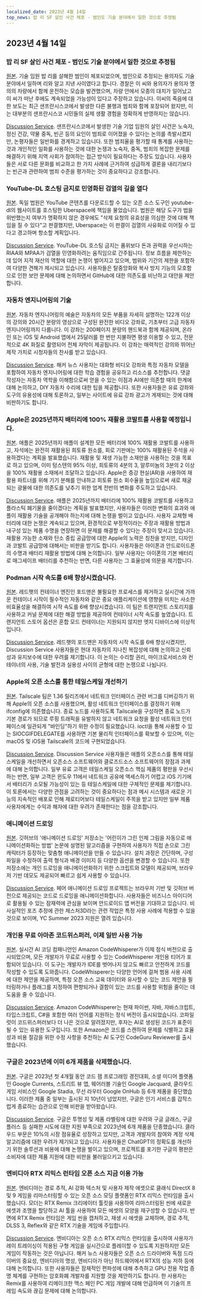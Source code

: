 ```yaml
---
localized_date: 2023년 4월 14일
top_news: 밥 리 SF 살인 사건 체포 - 범인도 기술 분야에서 일한 것으로 추정됨
---
```


## 2023년 4월 14일

### 밥 리 SF 살인 사건 체포 - 범인도 기술 분야에서 일한 것으로 추정됨

[원본](https://missionlocal.org/2023/04/bob-lee-killing-arrest-made-san-francisco/).
기술 임원 밥 리를 살해한 범인이 체포되었으며, 범인으로 추정되는 용의자도 기술 분야에서 일하며 리와 알고 지낸 사이였다고 합니다. 경찰은 이 씨와 용의자가 용의자 명의의 차량에서 함께 운전하는 모습을 발견했으며, 차량 안에서 모종의 대치가 일어났고 이 씨가 떠난 후에도 계속되었을 가능성이 있다고 주장하고 있습니다. 이씨의 죽음에 대한 보도는 최근 샌프란시스코에서 발생한 다른 불행과 범죄와 함께 포장되어 왔지만, 이는 대부분의 샌프란시스코 시민들의 실제 생활 경험을 정확하게 반영하지는 않습니다.

[Discussion Service](http://news.ycombinator.com/item?id=35555525).
샌프란시스코에서 발생한 기술 기업 임원의 살인 사건은 노숙자, 정신 건강, 약물 중독, 빈곤 등의 요인이 범죄로 이어졌을 수 있다는 논의를 촉발시켰지만, 논평자들은 일반화를 경계하고 있습니다. 또한 범죄율을 평가할 때 통계를 사용하는 것과 개인적인 일화를 사용하는 것에 대한 논쟁과 노숙자, 중독, 범죄의 복잡한 문제를 해결하기 위해 지역 사회가 참여하는 접근 방식이 필요하다는 주장도 있습니다. 사용자들은 서로 다른 문화를 비교하고 한 가지 사례에 근거하여 성급하게 결론을 내리기보다는 빈곤과 관련하여 범죄 수준을 평가하는 것이 중요하다고 강조합니다.

### YouTube-DL 호스팅 금지로 민영화된 검열의 길을 열다

[원본](https://torrentfreak.com/youtube-dl-hosting-ban-paves-the-way-to-privatized-censorship-230411/).
독일 법원은 YouTube 콘텐츠를 다운로드할 수 있는 오픈 소스 도구인 youtube-dl의 웹사이트를 호스팅한 Uberspace에 책임을 물었습니다. 법원은 해당 도구가 법을 위반했는지 여부가 명확하지 않은 경우에도 "삭제 요청의 유효성을 의심한 것에 대해 책임을 질 수 있다"고 판결했지만, Uberspace는 이 판결이 검열의 사유화로 이어질 수 있다고 경고하며 항소할 계획입니다.

[Discussion Service](http://news.ycombinator.com/item?id=35553337).
YouTube-DL 호스팅 금지는 품위보다 돈과 권력을 우선시하는 RIAA와 MPAA가 검열을 민영화하려는 움직임으로 간주됩니다. 정보 흐름을 제한하는 데 있어 지적 재산의 역할에 대한 논쟁이 벌어지고 있으며, 범위와 기간의 제한을 포함하여 다양한 견해가 제시되고 있습니다. 사용자들은 탈중앙화와 복사 방지 기능의 모호함으로 인한 보안 문제에 대해 논의하면서 GitHub에 대한 의존도를 비난하고 대안을 제안합니다.

### 자동차 엔지니어링의 기술

[원본](https://www.howacarworks.com/video-course).
자동차 엔지니어링의 예술은 자동차의 모든 부품을 자세히 설명하는 122개 이상의 강의와 20시간 분량의 영상으로 구성된 완전한 비디오 강좌로, 기초부터 고급 자동차 엔지니어링까지 다룹니다. 이 강좌는 200페이지 분량의 핸드북과 함께 제공되며, 온라인 또는 iOS 및 Android 앱에서 25달러를 한 번만 지불하면 평생 이용할 수 있고, 전문적으로 4K 화질로 촬영되어 전체 자막이 제공됩니다. 이 강좌는 매력적인 강의와 뛰어난 제작 가치로 시청자들의 찬사를 받고 있습니다.

[Discussion Service](http://news.ycombinator.com/item?id=35552393).
해커 뉴스 사용자는 대화형 비디오 강좌와 특정 자동차 모델을 포함하여 자동차 엔지니어링에 대한 학습 경험을 공유하고 리소스를 추천합니다. 댓글 작성자는 자동차 역학을 이해함으로써 얻을 수 있는 이점과 AI에만 의존할 때의 한계에 대해 논의하고, DIY 자동차 수리에 대한 팁을 제공합니다. 또한 사용자들은 유료 강좌와 도구의 유용성에 대해 토론하고, 일부는 사이트에 유료 강좌 광고가 게재되는 것에 대해 비판하기도 합니다.

### Apple은 2025년까지 배터리에 100% 재활용 코발트를 사용할 예정입니다.

[원본](https://www.apple.com/newsroom/2023/04/apple-will-use-100-percent-recycled-cobalt-in-batteries-by-2025/).
애플은 2025년까지 애플이 설계한 모든 배터리에 100% 재활용 코발트를 사용하고, 자석에는 완전히 재활용된 희토류 원소를, 회로 기판에는 100% 재활용된 주석을 사용하겠다는 계획을 발표했습니다. 재활용 및 재생 가능한 소재만을 사용하는 것을 목표로 하고 있으며, 이미 텅스텐의 95% 이상, 희토류의 4분의 3, 알루미늄의 3분의 2 이상을 100% 재활용 소재에서 조달하고 있습니다. Apple은 증강 현실(AR)을 사용하여 재활용 파트너를 위해 기기 분해를 안내하고 희토류 원소 회수율을 높임으로써 새로 채굴되는 광물에 대한 의존도를 낮추기 위한 업계 전반의 변화를 주도하고 있습니다.

[Discussion Service](http://news.ycombinator.com/item?id=35554270).
애플은 2025년까지 배터리에 100% 재활용 코발트를 사용하고 플라스틱 폐기물을 줄이겠다는 계획을 발표했지만, 사용자들은 이러한 변화의 효과와 애플이 재활용 기술을 공개해야 하는지에 대해 논쟁을 벌이고 있습니다. 사용자 교체형 배터리에 대한 논쟁은 계속되고 있으며, 환경적으로 부정적이라는 주장과 재활용 방법과 내구성 있는 제품 수명을 연장하면 이 문제를 해결할 수 있다는 주장이 맞서고 있습니다. 재활용 가능한 소재와 탄소 중립 공급망에 대한 Apple의 노력은 칭찬을 받지만, 디자인과 코발트 공급망에 대해서는 비판을 받기도 합니다. 사용자들은 아이폰과 안드로이드폰의 수명과 배터리 재활용 방법에 대해 논의합니다. 일부 사용자는 아이폰의 기본 배터리로 매그세이프 배터리를 추천하는 반면, 다른 사용자는 그 효율성에 의문을 제기합니다.

### Podman 시작 속도를 6배 향상시켰습니다.

[원본](https://www.redhat.com/sysadmin/speed-containers-podman-raspberry-pi).
레드햇의 컨테이너 엔진인 포드맨은 불필요한 프로세스를 제거하고 실시간에 가까운 컨테이너 시작이 필수적인 자동차와 같은 중요 애플리케이션에 영향을 미치는 사소한 비효율성을 해결하여 시작 속도를 6배 향상시켰습니다. 이 팀은 트랜지언트 스토리지를 사용하고 커널 문제에 대한 해결 방법을 제공하여 컨테이너 시작 속도를 높였습니다. 트랜지언트 스토어 옵션은 혼합 모드 컨테이너는 지원되지 않지만 엣지 디바이스에 이상적입니다.

[Discussion Service](http://news.ycombinator.com/item?id=35551830).
레드햇의 포드맨은 자동차의 시작 속도를 6배 향상시켰지만, Discussion Service 사용자들은 현대 자동차의 지나친 복잡성에 대해 논의하고 신뢰성과 유지보수에 대한 우려를 제기합니다. 이 논의는 수리할 권리, 마이크로서비스와 컨테이너의 사용, 기술 발전과 실용성 사이의 균형에 대한 논쟁으로 나뉩니다.

### Apple의 오픈 소스를 통한 테일스케일 개선하기

[원본](https://tailscale.dev/blog/darwin-spelunking).
Tailscale 팀은 1.36 릴리즈에서 네트워크 인터페이스 관련 버그를 디버깅하기 위해 Apple의 오픈 소스를 사용했으며, 활성 네트워크 인터페이스를 결정하기 위해 ifconfig에 의존했습니다. 종료 노드를 사용하도록 Tailscale을 구성하면 종료 노드가 기본 경로가 되므로 루핑 트래픽을 유발하지 않고 네트워크 요청을 활성 네트워크 인터페이스에 일관되게 "바인딩"하기 위한 수정이 필요했습니다. ioctl을 통해 사용할 수 있는 SIOCGIFDELEGATE를 사용하면 기본 물리적 인터페이스를 확보할 수 있으며, 이는 macOS 및 iOS용 Tailscale의 코드에 구현되었습니다.

[Discussion Service](http://news.ycombinator.com/item?id=35559124).
Discussion Service 사용자들은 애플의 오픈소스를 통해 테일스케일을 개선하면서 오픈소스 소프트웨어와 클로즈드소스 소프트웨어의 장점과 과제에 대해 논의합니다. 일부 유료 고객은 테일스케일 오픈소스 핵심 제품의 평판을 우선시하는 반면, 일부 고객은 윈도우 11에서 네트워크 공유에 액세스하기 어렵고 iOS 기기에서 배터리가 소모될 가능성이 있는 등 테일스케일에 대한 구체적인 문제를 제기합니다. 이 토론에서는 다양한 관점을 고려하는 것이 중요하다는 점과 메시 시스템과 새로운 기능의 지속적인 배포로 인해 제로티어보다 테일스케일이 주목을 받고 있지만 일부 제품 사용자에게는 수익과 해자에 대한 우려가 존재한다는 점을 강조합니다.

### 애니메이션 드로잉

[원본](https://fairanimateddrawings.com/site/home).
깃허브의 '애니메이션 드로잉' 저장소는 '어린이가 그린 인체 그림을 자동으로 애니메이션화하는 방법' 논문에 설명된 알고리즘을 구현하여 사용자가 직접 손으로 그린 캐릭터가 등장하는 맞춤형 애니메이션을 만들 수 있습니다. 설치 과정은 간단하며, 구성 파일을 수정하여 출력 형식과 배경 이미지 등 다양한 옵션을 변경할 수 있습니다. 또한 저장소에는 개인 드로잉을 애니메이션화하기 위한 스크립트와 모델이 제공되며, 브라우저 기반 데모도 제공되어 빠르고 쉽게 사용할 수 있습니다.

[Discussion Service](http://news.ycombinator.com/item?id=35561203).
페어 애니메이션 드로잉 프로젝트는 브라우저 기반 및 깃허브 버전으로 제공되는 코드로 드로잉을 애니메이션화합니다. 사용자들은 비즈니스 아이디어로 활용될 수 있는 잠재력에 관심을 보이며 안드로이드 앱 버전을 기대하고 있습니다. 비사실적인 포즈 추정에 관한 제스처3D라는 관련 작업은 특정 사용 사례에 적용할 수 있을 것으로 보이며, YC Summer 2023 지원은 열려 있습니다.

### 개인용 무료 아마존 코드위스퍼러, 이제 일반 사용 가능

[원본](https://aws.amazon.com/blogs/aws/amazon-codewhisperer-free-for-individual-use-is-now-generally-available/).
실시간 AI 코딩 컴패니언인 Amazon CodeWhisperer가 이제 정식 버전으로 출시되었으며, 모든 개발자가 무료로 사용할 수 있는 CodeWhisperer 개인용 티어가 포함되어 있습니다. 이 도구는 개발자가 IDE를 벗어나지 않고도 빠르고 안전하게 코드를 작성할 수 있도록 도와줍니다. CodeWhisperer는 다양한 언어에 걸쳐 범용 사용 사례에 대한 제안을 제공하며, 특정 오픈 소스 교육 데이터와 유사할 수 있는 코드 제안을 필터링하거나 플래그를 지정하여 편향되거나 결함이 있는 코드를 사용할 위험을 줄이는 데 도움을 줄 수 있습니다.

[Discussion Service](http://news.ycombinator.com/item?id=35554460).
Amazon CodeWhisperer는 현재 파이썬, 자바, 자바스크립트, 타입스크립트, C#을 포함한 여러 언어를 지원하는 정식 버전이 출시되었습니다. 코파일럿이 코드위스퍼러보다 더 나은 것으로 알려졌지만, 후자는 AI로 생성된 코드가 표준이 될 수 있는 유용한 도구입니다. 또한 Amazon은 코드를 스캔하여 문제를 식별하고 효율성과 비용 절감을 위한 수정 사항을 추천하는 AI 도구인 CodeGuru Reviewer를 출시했습니다.

### 구글은 2023년에 이미 6개 제품을 삭제했습니다.

[원본](https://toolhub.tech/blog/Google-2023-Shutdown-Spree-6-Products-Pulled-in-Just-4-Months/).
구글은 2023년 첫 4개월 동안 코드 잼 프로그래밍 경진대회, 소셜 미디어 플랫폼인 Google Currents, 스트리트 뷰 앱, 웨어러블 기술인 Google Jacquard, 클라우드 게임 서비스인 Google Stadia, 무선 라우터 Google OnHub 등 6개 제품을 중단했습니다. 이러한 제품 중 일부는 출시된 지 10년이 넘었지만, 구글은 인기 서비스를 갑작스럽게 종료하는 습관으로 인해 비판을 받아왔습니다.

[Discussion Service](http://news.ycombinator.com/item?id=35553421).
구글은 투명성 및 제품 라벨링에 대한 우려와 구글 글래스, 구글 플러스 등 실패한 시도에 대한 지원 부족으로 2023년에 6개 제품을 단종했습니다. 클라우드 부문은 10%의 시장 점유율로 성장하고 있지만, 고객과 개발자의 참여와 계정 삭제 알고리즘에 대한 우려가 제기되고 있습니다. 사용자들은 ChatGPT의 정확도를 개선하기 위한 솔루션과 비용에 대해 논쟁을 벌이고 있으며, 프로젝트를 포기한 구글의 평판은 소비자에 대한 제품 지원에 대한 비판을 불러일으키고 있습니다.

### 엔비디아 RTX 리믹스 런타임 오픈 소스 지금 이용 가능

[원본](https://www.nvidia.com/en-us/geforce/news/rtx-remix-runtime-open-source-download/).
엔비디아는 경로 추적, AI 강화 텍스처 및 사용자 제작 에셋으로 클래식 DirectX 8 및 9 게임을 리마스터링할 수 있는 오픈 소스 모딩 플랫폼인 RTX 리믹스 런타임을 출시했습니다. 모더는 RTX Remix 크리에이터 툴킷을 사용하여 리마스터링된 씬에 새로운 에셋과 조명을 할당하고 AI 툴을 사용하여 모든 에셋의 모양을 재구성할 수 있습니다. 반면에 RTX Remix 런타임은 게임 씬을 캡처하고, 재생 시 에셋을 교체하며, 경로 추적, DLSS 3, Reflex와 같은 RTX 기술을 게임에 주입합니다.

[Discussion Service](http://news.ycombinator.com/item?id=35552378).
엔비디아는 오픈 소스 RTX 리믹스 런타임을 출시하여 사용자가 레이 트레이싱이 적용된 구형 게임을 실시간으로 플레이할 수 있도록 지원하지만 모든 게임이 작동하는 것은 아닙니다. 해커 뉴스 사용자들은 오픈 소스 드라이버와 독점 드라이버의 중요성, 엔비디아의 명성, 엔비디아가 아닌 하드웨어에서 RTX의 성능 저하 등에 대해 논의합니다. 또한 사용자들은 잠재적인 편파성에 대해 추측하고 GPU 전용 작업 증명 체계를 구현하는 암호화폐 개발자를 지원할 것을 제안하기도 합니다. 한 사용자는 Remix를 사용하여 리메이크한 맥스 페인 PC 게임 개발에 대해 언급하며 이 기술의 프레임 속도와 끊김 문제에 대해 논의합니다.
